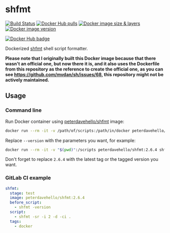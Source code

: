 # shfmt

[![Build Status](https://travis-ci.com/PeterDaveHello/docker-shfmt.svg?branch=master)](https://travis-ci.com/PeterDaveHello/docker-shfmt)
[![Docker Hub pulls](https://img.shields.io/docker/pulls/peterdavehello/shfmt.svg)](https://hub.docker.com/r/peterdavehello/shfmt/)
[![Docker image size & layers](https://images.microbadger.com/badges/image/peterdavehello/shfmt.svg)](https://microbadger.com/images/peterdavehello/shfmt/)
[![Docker image version](https://images.microbadger.com/badges/version/peterdavehello/shfmt.svg)](https://hub.docker.com/r/peterdavehello/shfmt/tags/)

[![Docker Hub badge](https://dockeri.co/image/peterdavehello/shfmt)](https://hub.docker.com/r/peterdavehello/shfmt/)

Dockerized [shfmt](https://github.com/mvdan/sh#shfmt) shell script formatter.

**Please note that I originally built this Docker image because that there wasn't an official one, but now there it is, and it also uses the Dockerfile from this repository as the reference to create the official one, as you can see <https://github.com/mvdan/sh/issues/68>, this repository might not be actively maintained.**

## Usage

### Command line

Run Docker container using [peterdavehello/shfmt](https://hub.docker.com/r/peterdavehello/shfmt) image:

```sh
docker run --rm -it -v /path/of/scripts:/path/in/docker peterdavehello/shfmt:2.6.4 shfmt --version
```

Replace `--version` with the parameters you want, for example:

```sh
docker run --rm -it -v "$(pwd)":/scripts peterdavehello/shfmt:2.6.4 shfmt -sr -i 2 -d -ci /scripts
```

Don't forget to replace `2.6.4` with the latest tag or the tagged version you want.

### GitLab CI example

```yaml
shfmt:
  stage: test
  image: peterdavehello/shfmt:2.6.4
  before_script:
    - shfmt -version
  script:
    - shfmt -sr -i 2 -d -ci .
  tags:
    - docker
```
